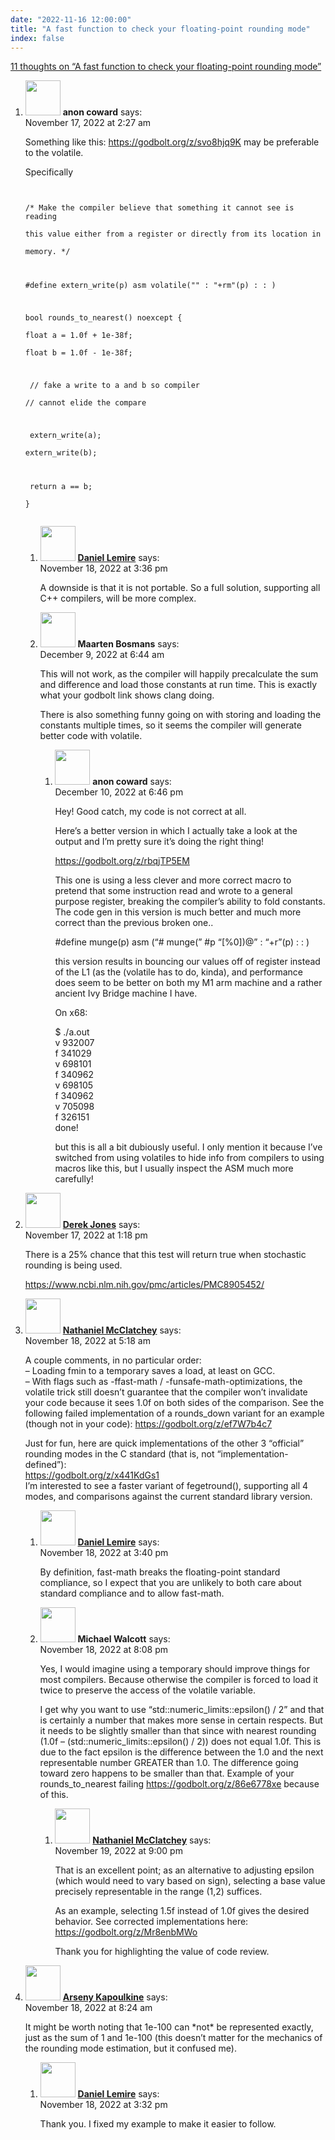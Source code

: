 ```yaml
---
date: "2022-11-16 12:00:00"
title: "A fast function to check your floating-point rounding mode"
index: false
---
```


[11 thoughts on &ldquo;A fast function to check your floating-point rounding mode&rdquo;](/lemire/blog/2022/11-16-a-fast-function-to-check-your-floating-point-rounding-mode)

<ol class="comment-list">
<li id="comment-647525" class="comment even thread-even depth-1 parent">
<div class="comment-author vcard">
<img alt src="https://secure.gravatar.com/avatar/f50dbecd09873054262ddbaf68eaad34?s=56&#038;d=mm&#038;r=g" srcset="https://secure.gravatar.com/avatar/f50dbecd09873054262ddbaf68eaad34?s=112&#038;d=mm&#038;r=g 2x" class="avatar avatar-56 photo" height="56" width="56" decoding="async" /> <b class="fn">anon coward</b> <span class="says">says:</span> </div>
<div class="comment-metadata"><time datetime="2022-11-17T02:27:11+00:00">November 17, 2022 at 2:27 am</time></a> </div>
<div class="comment-content">
<p>Something like this: <a href="https://godbolt.org/z/svo8hjq9K" rel="nofollow ugc">https://godbolt.org/z/svo8hjq9K</a> may be preferable to the volatile.</p>
<p>Specifically</p>
<p><code><br/>
/* Make the compiler believe that something it cannot see is reading<br/>
this value either from a register or directly from its location in<br/>
memory. */</p>
<p>#define extern_write(p) asm volatile("" : "+rm"(p) : : )</p>
<p>bool rounds_to_nearest() noexcept {<br/>
float a = 1.0f + 1e-38f;<br/>
float b = 1.0f - 1e-38f;</p>
<p> // fake a write to a and b so compiler<br/>
// cannot elide the compare</p>
<p> extern_write(a);<br/>
extern_write(b);</p>
<p> return a == b;<br/>
}<br/>
</code><code></code></p>
</div>
<ol class="children">
<li id="comment-647549" class="comment byuser comment-author-lemire bypostauthor odd alt depth-2">
<div class="comment-author vcard">
<img alt src="https://secure.gravatar.com/avatar/2ca999bef9535950f5b84281a4dab006?s=56&#038;d=mm&#038;r=g" srcset="https://secure.gravatar.com/avatar/2ca999bef9535950f5b84281a4dab006?s=112&#038;d=mm&#038;r=g 2x" class="avatar avatar-56 photo" height="56" width="56" decoding="async" /> <b class="fn"><a href="https://lemire.me/en/" class="url" rel="ugc">Daniel Lemire</a></b> <span class="says">says:</span> </div>
<div class="comment-metadata"><time datetime="2022-11-18T15:36:37+00:00">November 18, 2022 at 3:36 pm</time></a> </div>
<div class="comment-content">
<p>A downside is that it is not portable. So a full solution, supporting all C++ compilers, will be more complex.</p>
</div>
</li>
<li id="comment-648352" class="comment even depth-2 parent">
<div class="comment-author vcard">
<img alt src="https://secure.gravatar.com/avatar/a8f1f03245fb8eb790f989193efd2086?s=56&#038;d=mm&#038;r=g" srcset="https://secure.gravatar.com/avatar/a8f1f03245fb8eb790f989193efd2086?s=112&#038;d=mm&#038;r=g 2x" class="avatar avatar-56 photo" height="56" width="56" loading="lazy" decoding="async" /> <b class="fn">Maarten Bosmans</b> <span class="says">says:</span> </div>
<div class="comment-metadata"><time datetime="2022-12-09T06:44:08+00:00">December 9, 2022 at 6:44 am</time></a> </div>
<div class="comment-content">
<p>This will not work, as the compiler will happily precalculate the sum and difference and load those constants at run time. This is exactly what your godbolt link shows clang doing.</p>
<p>There is also something funny going on with storing and loading the constants multiple times, so it seems the compiler will generate better code with volatile.</p>
</div>
<ol class="children">
<li id="comment-648378" class="comment odd alt depth-3">
<div class="comment-author vcard">
<img alt src="https://secure.gravatar.com/avatar/f50dbecd09873054262ddbaf68eaad34?s=56&#038;d=mm&#038;r=g" srcset="https://secure.gravatar.com/avatar/f50dbecd09873054262ddbaf68eaad34?s=112&#038;d=mm&#038;r=g 2x" class="avatar avatar-56 photo" height="56" width="56" loading="lazy" decoding="async" /> <b class="fn">anon coward</b> <span class="says">says:</span> </div>
<div class="comment-metadata"><time datetime="2022-12-10T18:46:47+00:00">December 10, 2022 at 6:46 pm</time></a> </div>
<div class="comment-content">
<p>Hey! Good catch, my code is not correct at all.</p>
<p>Here&rsquo;s a better version in which I actually take a look at the output and I&rsquo;m pretty sure it&rsquo;s doing the right thing!</p>
<p><a href="https://godbolt.org/z/rbqjTP5EM" rel="nofollow ugc">https://godbolt.org/z/rbqjTP5EM</a></p>
<p>This one is using a less clever and more correct macro to pretend that some instruction read and wrote to a general purpose register, breaking the compiler&rsquo;s ability to fold constants. The code gen in this version is much better and much more correct than the previous broken one..</p>
<p>#define munge(p) asm (&ldquo;# munge(&rdquo; #p &ldquo;[%0])@&rdquo; : &ldquo;+r&rdquo;(p) : : )</p>
<p>this version results in bouncing our values off of register instead of the L1 (as the (volatile has to do, kinda), and performance does seem to be better on both my M1 arm machine and a rather ancient Ivy Bridge machine I have.</p>
<p>On x68:</p>
<p>$ ./a.out<br/>
v 932007<br/>
f 341029<br/>
v 698101<br/>
f 340962<br/>
v 698105<br/>
f 340962<br/>
v 705098<br/>
f 326151<br/>
done!</p>
<p>but this is all a bit dubiously useful. I only mention it because I&rsquo;ve switched from using volatiles to hide info from compilers to using macros like this, but I usually inspect the ASM much more carefully!</p>
</div>
</li>
</ol>
</li>
</ol>
</li>
<li id="comment-647532" class="comment even thread-odd thread-alt depth-1">
<div class="comment-author vcard">
<img alt src="https://secure.gravatar.com/avatar/c8971b9927d5a599875279bd85004f73?s=56&#038;d=mm&#038;r=g" srcset="https://secure.gravatar.com/avatar/c8971b9927d5a599875279bd85004f73?s=112&#038;d=mm&#038;r=g 2x" class="avatar avatar-56 photo" height="56" width="56" loading="lazy" decoding="async" /> <b class="fn"><a href="https://shape-of-code.com" class="url" rel="ugc external nofollow">Derek Jones</a></b> <span class="says">says:</span> </div>
<div class="comment-metadata"><time datetime="2022-11-17T13:18:36+00:00">November 17, 2022 at 1:18 pm</time></a> </div>
<div class="comment-content">
<p>There is a 25% chance that this test will return true when stochastic rounding is being used.</p>
<p><a href="https://www.ncbi.nlm.nih.gov/pmc/articles/PMC8905452/" rel="nofollow ugc">https://www.ncbi.nlm.nih.gov/pmc/articles/PMC8905452/</a></p>
</div>
</li>
<li id="comment-647541" class="comment odd alt thread-even depth-1 parent">
<div class="comment-author vcard">
<img alt src="https://secure.gravatar.com/avatar/fd7d11144ccdac2024b528921e9be665?s=56&#038;d=mm&#038;r=g" srcset="https://secure.gravatar.com/avatar/fd7d11144ccdac2024b528921e9be665?s=112&#038;d=mm&#038;r=g 2x" class="avatar avatar-56 photo" height="56" width="56" loading="lazy" decoding="async" /> <b class="fn"><a href="https://github.com/nmcclatchey" class="url" rel="ugc external nofollow">Nathaniel McClatchey</a></b> <span class="says">says:</span> </div>
<div class="comment-metadata"><time datetime="2022-11-18T05:18:31+00:00">November 18, 2022 at 5:18 am</time></a> </div>
<div class="comment-content">
<p>A couple comments, in no particular order:<br/>
&#8211; Loading fmin to a temporary saves a load, at least on GCC.<br/>
&#8211; With flags such as -ffast-math / -funsafe-math-optimizations, the volatile trick still doesn&rsquo;t guarantee that the compiler won&rsquo;t invalidate your code because it sees 1.0f on both sides of the comparison. See the following failed implementation of a rounds_down variant for an example (though not in your code): <a href="https://godbolt.org/z/ef7W7b4c7" rel="nofollow ugc">https://godbolt.org/z/ef7W7b4c7</a></p>
<p>Just for fun, here are quick implementations of the other 3 &ldquo;official&rdquo; rounding modes in the C standard (that is, not &ldquo;implementation-defined&rdquo;):<br/>
<a href="https://godbolt.org/z/x441KdGs1" rel="nofollow ugc">https://godbolt.org/z/x441KdGs1</a><br/>
I&rsquo;m interested to see a faster variant of fegetround(), supporting all 4 modes, and comparisons against the current standard library version.</p>
</div>
<ol class="children">
<li id="comment-647550" class="comment byuser comment-author-lemire bypostauthor even depth-2">
<div class="comment-author vcard">
<img alt src="https://secure.gravatar.com/avatar/2ca999bef9535950f5b84281a4dab006?s=56&#038;d=mm&#038;r=g" srcset="https://secure.gravatar.com/avatar/2ca999bef9535950f5b84281a4dab006?s=112&#038;d=mm&#038;r=g 2x" class="avatar avatar-56 photo" height="56" width="56" loading="lazy" decoding="async" /> <b class="fn"><a href="https://lemire.me/en/" class="url" rel="ugc">Daniel Lemire</a></b> <span class="says">says:</span> </div>
<div class="comment-metadata"><time datetime="2022-11-18T15:40:07+00:00">November 18, 2022 at 3:40 pm</time></a> </div>
<div class="comment-content">
<p>By definition, fast-math breaks the floating-point standard compliance, so I expect that you are unlikely to both care about standard compliance and to allow fast-math.</p>
</div>
</li>
<li id="comment-647555" class="comment odd alt depth-2 parent">
<div class="comment-author vcard">
<img alt src="https://secure.gravatar.com/avatar/e7d7001fb9cbf35e2d0d304a20e30ac2?s=56&#038;d=mm&#038;r=g" srcset="https://secure.gravatar.com/avatar/e7d7001fb9cbf35e2d0d304a20e30ac2?s=112&#038;d=mm&#038;r=g 2x" class="avatar avatar-56 photo" height="56" width="56" loading="lazy" decoding="async" /> <b class="fn">Michael Walcott</b> <span class="says">says:</span> </div>
<div class="comment-metadata"><time datetime="2022-11-18T20:08:24+00:00">November 18, 2022 at 8:08 pm</time></a> </div>
<div class="comment-content">
<p>Yes, I would imagine using a temporary should improve things for most compilers. Because otherwise the compiler is forced to load it twice to preserve the access of the volatile variable.</p>
<p>I get why you want to use &ldquo;std::numeric_limits::epsilon() / 2&rdquo; and that is certainly a number that makes more sense in certain respects. But it needs to be slightly smaller than that since with nearest rounding (1.0f &#8211; (std::numeric_limits::epsilon() / 2)) does not equal 1.0f. This is due to the fact epsilon is the difference between the 1.0 and the next representable number GREATER than 1.0. The difference going toward zero happens to be smaller than that. Example of your rounds_to_nearest failing <a href="https://godbolt.org/z/86e6778xe" rel="nofollow ugc">https://godbolt.org/z/86e6778xe</a> because of this.</p>
</div>
<ol class="children">
<li id="comment-647580" class="comment even depth-3">
<div class="comment-author vcard">
<img alt src="https://secure.gravatar.com/avatar/fd7d11144ccdac2024b528921e9be665?s=56&#038;d=mm&#038;r=g" srcset="https://secure.gravatar.com/avatar/fd7d11144ccdac2024b528921e9be665?s=112&#038;d=mm&#038;r=g 2x" class="avatar avatar-56 photo" height="56" width="56" loading="lazy" decoding="async" /> <b class="fn"><a href="https://github.com/nmcclatchey" class="url" rel="ugc external nofollow">Nathaniel McClatchey</a></b> <span class="says">says:</span> </div>
<div class="comment-metadata"><time datetime="2022-11-19T21:00:19+00:00">November 19, 2022 at 9:00 pm</time></a> </div>
<div class="comment-content">
<p>That is an excellent point; as an alternative to adjusting epsilon (which would need to vary based on sign), selecting a base value precisely representable in the range (1,2) suffices.</p>
<p>As an example, selecting 1.5f instead of 1.0f gives the desired behavior. See corrected implementations here: <a href="https://godbolt.org/z/Mr8enbMWo" rel="nofollow ugc">https://godbolt.org/z/Mr8enbMWo</a></p>
<p>Thank you for highlighting the value of code review.</p>
</div>
</li>
</ol>
</li>
</ol>
</li>
<li id="comment-647546" class="comment odd alt thread-odd thread-alt depth-1 parent">
<div class="comment-author vcard">
<img alt src="https://secure.gravatar.com/avatar/b6b1c2c000b5e36a035cc78ff8f071d3?s=56&#038;d=mm&#038;r=g" srcset="https://secure.gravatar.com/avatar/b6b1c2c000b5e36a035cc78ff8f071d3?s=112&#038;d=mm&#038;r=g 2x" class="avatar avatar-56 photo" height="56" width="56" loading="lazy" decoding="async" /> <b class="fn"><a href="http://zeux.io" class="url" rel="ugc external nofollow">Arseny Kapoulkine</a></b> <span class="says">says:</span> </div>
<div class="comment-metadata"><time datetime="2022-11-18T08:24:58+00:00">November 18, 2022 at 8:24 am</time></a> </div>
<div class="comment-content">
<p>It might be worth noting that 1e-100 can *not* be represented exactly, just as the sum of 1 and 1e-100 (this doesn&rsquo;t matter for the mechanics of the rounding mode estimation, but it confused me).</p>
</div>
<ol class="children">
<li id="comment-647548" class="comment byuser comment-author-lemire bypostauthor even depth-2">
<div class="comment-author vcard">
<img alt src="https://secure.gravatar.com/avatar/2ca999bef9535950f5b84281a4dab006?s=56&#038;d=mm&#038;r=g" srcset="https://secure.gravatar.com/avatar/2ca999bef9535950f5b84281a4dab006?s=112&#038;d=mm&#038;r=g 2x" class="avatar avatar-56 photo" height="56" width="56" loading="lazy" decoding="async" /> <b class="fn"><a href="https://lemire.me/en/" class="url" rel="ugc">Daniel Lemire</a></b> <span class="says">says:</span> </div>
<div class="comment-metadata"><time datetime="2022-11-18T15:32:00+00:00">November 18, 2022 at 3:32 pm</time></a> </div>
<div class="comment-content">
<p>Thank you. I fixed my example to make it easier to follow.</p>
</div>
</li>
</ol>
</li>
</ol>
